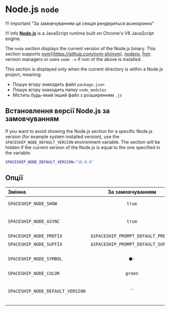 # Node.js `node`

!!! important "За замовчуванням ця секція рендериться асинхронно"

!!! info
    [**Node.js**](https://nodejs.org) is a JavaScript runtime built on Chrome's V8 JavaScript engine.

The `node` section displays the current version of the Node.js binary. This section supports [nvm](https://github.com/nvm-sh/nvm)](https://github.com/nvm-sh/nvm), [nodenv](https://github.com/nodenv/nodenv), [fnm](https://github.com/Schniz/fnm) version managers or uses `node -v` if non of the above is installed.

This section is displayed only when the current directory is within a Node.js project, meaning:

* Пошук вгору знаходить файл `package.json`
* Пошук вгору знаходить папку `node_modules`
* Містить будь-який інший файл з розширенням `.js`

## Встановлення версії Node.js за замовчуванням

If you want to avoid showing the Node.js section for a specific Node.js version (for example system installed version), use the `SPACESHIP_NODE_DEFAULT_VERSION` environment variable. The section will be hidden if the current version of the Node.js is equal to the one specified in the variable.

```zsh title=".zshrc"
SPACESHIP_NODE_DEFAULT_VERSION="18.0.0"
```

## Опції

| Змінна                           |          За замовчуванням          | Пояснення                                     |
|:-------------------------------- |:----------------------------------:| --------------------------------------------- |
| `SPACESHIP_NODE_SHOW`            |               `true`               | Показати секцію                               |
| `SPACESHIP_NODE_ASYNC`           |               `true`               | Рендерити секцію асинхронно                   |
| `SPACESHIP_NODE_PREFIX`          | `$SPACESHIP_PROMPT_DEFAULT_PREFIX` | Префікс секції                                |
| `SPACESHIP_NODE_SUFFIX`          | `$SPACESHIP_PROMPT_DEFAULT_SUFFIX` | Суфікс секції                                 |
| `SPACESHIP_NODE_SYMBOL`          |                `⬢·`                | Символ, що відображається перед секцією       |
| `SPACESHIP_NODE_COLOR`           |              `green`               | Колір секції                                  |
| `SPACESHIP_NODE_DEFAULT_VERSION` |                 ``                 | Версія Node.js, яку слід розглядати як типову |
